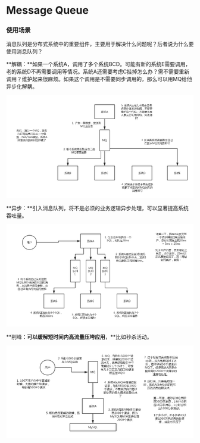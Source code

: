 # Message Queue

### 使用场景

消息队列是分布式系统中的重要组件，主要用于解决什么问题呢？后者说为什么要使用消息队列？

**解耦：**如果一个系统A，调用了多个系统BCD。可能有新的系统E需要调用，老的系统D不再需要调用等情况。系统A还需要考虑C挂掉怎么办？需不需要重新调用？维护起来很麻烦。如果这个调用是不需要同步调用的，那么可以用MQ给他异步化解耦。

![](../.gitbook/assets/tu-pian%20%282%29.png)

**异步：**引入消息队列，将不是必须的业务逻辑异步处理，可以显著提高系统吞吐量。

![](../.gitbook/assets/tu-pian%20%281%29.png)

**削峰：**可以缓解短时间内高流量压垮应用**，**比如秒杀活动。

![](../.gitbook/assets/tu-pian.png)



